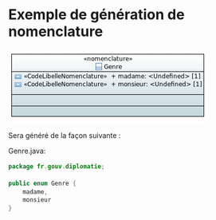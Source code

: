 # Exemple de génération de nomenclature

![Exemple nomenclature](../../sources/tuto-papyrus/exemple_nomenclature.png)

Sera généré de la façon suivante :

Genre.java:

```java
package fr.gouv.diplomatie;

public enum Genre {
    madame,
    monsieur
}
```